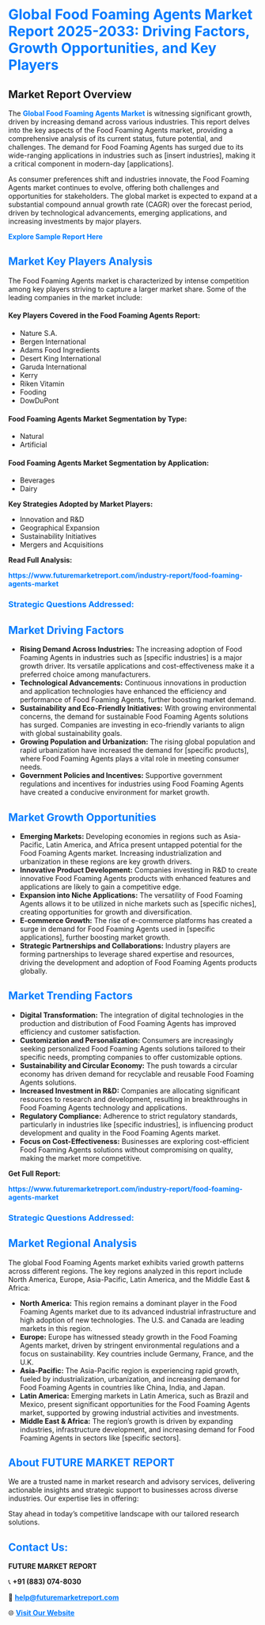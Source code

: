 <h1 style="color: #007BFF;">Global Food Foaming Agents Market Report 2025-2033: Driving Factors, Growth Opportunities, and Key Players</h1>

<section id="overview">
<h2>Market Report Overview</h2>
<p>The <a href="https://www.futuremarketreport.com/industry-report/food-foaming-agents-market" style="color: #007BFF; text-decoration: none;"><strong>Global Food Foaming Agents Market</strong></a> is witnessing significant growth, driven by increasing demand across various industries. This report delves into the key aspects of the Food Foaming Agents market, providing a comprehensive analysis of its current status, future potential, and challenges. The demand for Food Foaming Agents has surged due to its wide-ranging applications in industries such as [insert industries], making it a critical component in modern-day [applications].</p>
<p>As consumer preferences shift and industries innovate, the Food Foaming Agents market continues to evolve, offering both challenges and opportunities for stakeholders. The global market is expected to expand at a substantial compound annual growth rate (CAGR) over the forecast period, driven by technological advancements, emerging applications, and increasing investments by major players.</p>
</section>

<section id="overview">
<p><a href="https://www.futuremarketreport.com/request-sample/reportId=61666" style="color: #007BFF; text-decoration: none;"><strong>Explore Sample Report Here</strong></a></p>
</section>

<section id="key-players">
<h2 style="color: #007BFF;">Market Key Players Analysis</h2>
<p>The Food Foaming Agents market is characterized by intense competition among key players striving to capture a larger market share. Some of the leading companies in the market include:</p>
<h4>Key Players Covered in the Food Foaming Agents Report:</h4>
<ul><li>Nature S.A.</li><li>Bergen International</li><li>Adams Food Ingredients</li><li>Desert King International</li><li>Garuda International</li><li>Kerry</li><li>Riken Vitamin</li><li>Fooding</li><li>DowDuPont</li></ul>
<h4>Food Foaming Agents Market Segmentation by Type:</h4>
<ul><li>Natural</li><li>Artificial</li></ul>

<h4>Food Foaming Agents Market Segmentation by Application:</h4>
<ul><li>Beverages</li><li>Dairy</li></ul>
<p><strong>Key Strategies Adopted by Market Players:</strong></p>
<ul>
<li>Innovation and R&D</li>
<li>Geographical Expansion</li>
<li>Sustainability Initiatives</li>
<li>Mergers and Acquisitions</li>
</ul>
</section>

<section>
<p><strong>Read Full Analysis: </strong></p><a href="https://www.futuremarketreport.com/industry-report/food-foaming-agents-market" style="color: #007BFF; text-decoration: none;"><strong>https://www.futuremarketreport.com/industry-report/food-foaming-agents-market</strong></a>
<h3 style="color: #007BFF;">Strategic Questions Addressed:</h3>
</section>

<section id="driving-factors">
<h2 style="color: #007BFF;">Market Driving Factors</h2>
<ul>
<li><strong>Rising Demand Across Industries:</strong> The increasing adoption of Food Foaming Agents in industries such as [specific industries] is a major growth driver. Its versatile applications and cost-effectiveness make it a preferred choice among manufacturers.</li>
<li><strong>Technological Advancements:</strong> Continuous innovations in production and application technologies have enhanced the efficiency and performance of Food Foaming Agents, further boosting market demand.</li>
<li><strong>Sustainability and Eco-Friendly Initiatives:</strong> With growing environmental concerns, the demand for sustainable Food Foaming Agents solutions has surged. Companies are investing in eco-friendly variants to align with global sustainability goals.</li>
<li><strong>Growing Population and Urbanization:</strong> The rising global population and rapid urbanization have increased the demand for [specific products], where Food Foaming Agents plays a vital role in meeting consumer needs.</li>
<li><strong>Government Policies and Incentives:</strong> Supportive government regulations and incentives for industries using Food Foaming Agents have created a conducive environment for market growth.</li>
</ul>
</section>

<section id="growth-opportunities">
<h2 style="color: #007BFF;">Market Growth Opportunities</h2>
<ul>
<li><strong>Emerging Markets:</strong> Developing economies in regions such as Asia-Pacific, Latin America, and Africa present untapped potential for the Food Foaming Agents market. Increasing industrialization and urbanization in these regions are key growth drivers.</li>
<li><strong>Innovative Product Development:</strong> Companies investing in R&D to create innovative Food Foaming Agents products with enhanced features and applications are likely to gain a competitive edge.</li>
<li><strong>Expansion into Niche Applications:</strong> The versatility of Food Foaming Agents allows it to be utilized in niche markets such as [specific niches], creating opportunities for growth and diversification.</li>
<li><strong>E-commerce Growth:</strong> The rise of e-commerce platforms has created a surge in demand for Food Foaming Agents used in [specific applications], further boosting market growth.</li>
<li><strong>Strategic Partnerships and Collaborations:</strong> Industry players are forming partnerships to leverage shared expertise and resources, driving the development and adoption of Food Foaming Agents products globally.</li>
</ul>
</section>

<section id="trending-factors">
<h2 style="color: #007BFF;">Market Trending Factors</h2>
<ul>
<li><strong>Digital Transformation:</strong> The integration of digital technologies in the production and distribution of Food Foaming Agents has improved efficiency and customer satisfaction.</li>
<li><strong>Customization and Personalization:</strong> Consumers are increasingly seeking personalized Food Foaming Agents solutions tailored to their specific needs, prompting companies to offer customizable options.</li>
<li><strong>Sustainability and Circular Economy:</strong> The push towards a circular economy has driven demand for recyclable and reusable Food Foaming Agents solutions.</li>
<li><strong>Increased Investment in R&D:</strong> Companies are allocating significant resources to research and development, resulting in breakthroughs in Food Foaming Agents technology and applications.</li>
<li><strong>Regulatory Compliance:</strong> Adherence to strict regulatory standards, particularly in industries like [specific industries], is influencing product development and quality in the Food Foaming Agents market.</li>
<li><strong>Focus on Cost-Effectiveness:</strong> Businesses are exploring cost-efficient Food Foaming Agents solutions without compromising on quality, making the market more competitive.</li>
</ul>
</section>

<section>
<p><strong>Get Full Report: </strong></p><a href="https://www.futuremarketreport.com/industry-report/food-foaming-agents-market" style="color: #007BFF; text-decoration: none;"><strong>https://www.futuremarketreport.com/industry-report/food-foaming-agents-market</strong></a>
<h3 style="color: #007BFF;">Strategic Questions Addressed:</h3>
</section>


<section id="regional-analysis">
<h2 style="color: #007BFF;">Market Regional Analysis</h2>
<p>The global Food Foaming Agents market exhibits varied growth patterns across different regions. The key regions analyzed in this report include North America, Europe, Asia-Pacific, Latin America, and the Middle East & Africa:</p>
<ul>
<li><strong>North America:</strong> This region remains a dominant player in the Food Foaming Agents market due to its advanced industrial infrastructure and high adoption of new technologies. The U.S. and Canada are leading markets in this region.</li>
<li><strong>Europe:</strong> Europe has witnessed steady growth in the Food Foaming Agents market, driven by stringent environmental regulations and a focus on sustainability. Key countries include Germany, France, and the U.K.</li>
<li><strong>Asia-Pacific:</strong> The Asia-Pacific region is experiencing rapid growth, fueled by industrialization, urbanization, and increasing demand for Food Foaming Agents in countries like China, India, and Japan.</li>
<li><strong>Latin America:</strong> Emerging markets in Latin America, such as Brazil and Mexico, present significant opportunities for the Food Foaming Agents market, supported by growing industrial activities and investments.</li>
<li><strong>Middle East & Africa:</strong> The region’s growth is driven by expanding industries, infrastructure development, and increasing demand for Food Foaming Agents in sectors like [specific sectors].</li>
</ul>
</section>

<footer>
<h2 style="color: #007BFF;">About FUTURE MARKET REPORT</h2>
<p>We are a trusted name in market research and advisory services, delivering actionable insights and strategic support to businesses across diverse industries. Our expertise lies in offering:</p>

<p>Stay ahead in today’s competitive landscape with our tailored research solutions.</p>

<h2 style="color: #007BFF;">Contact Us:</h2>
<p><strong>FUTURE MARKET REPORT</strong></p>
<p>📞 <strong>+91 (883) 074-8030</strong></p>
<p>📧 <strong><a href="mailto:help@futuremarketreport.com" style="color: #007BFF;">help@futuremarketreport.com</a></strong></p>
<p>🌐 <strong><a href="https://www.futuremarketreport.com/" style="color: #007BFF;">Visit Our Website</a></strong></p>
</footer>